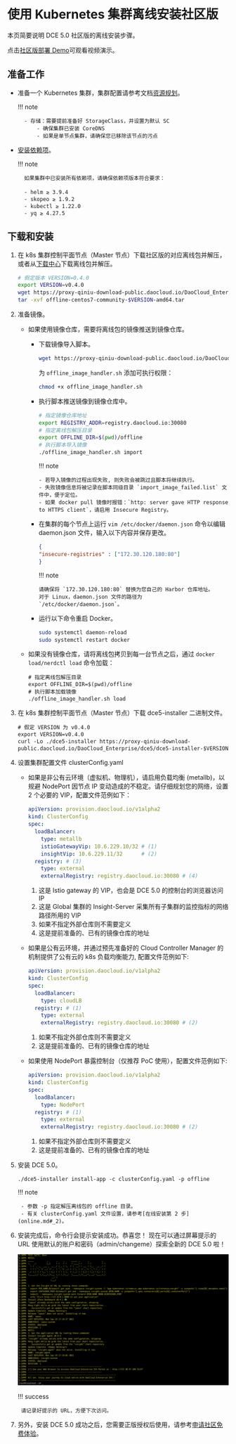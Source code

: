 # 使用 Kubernetes 集群离线安装社区版

本页简要说明 DCE 5.0 社区版的离线安装步骤。

点击[社区版部署 Demo](../../../videos/install.md)可观看视频演示。

## 准备工作

- 准备一个 Kubernetes 集群，集群配置请参考文档[资源规划](../resources.md)。

    !!! note

      	- 存储：需要提前准备好 StorageClass，并设置为默认 SC
            - 确保集群已安装 CoreDNS
            - 如果是单节点集群，请确保您已移除该节点的污点

- [安装依赖项](../../install-tools.md)。

    !!! note

        如果集群中已安装所有依赖项，请确保依赖项版本符合要求：
        
        - helm ≥ 3.9.4
        - skopeo ≥ 1.9.2
        - kubectl ≥ 1.22.0
        - yq ≥ 4.27.5

## 下载和安装

1. 在 k8s 集群控制平面节点（Master 节点）下载社区版的对应离线包并解压，或者从[下载中心](../../../download/dce5.md)下载离线包并解压。

    ```bash
    # 假定版本 VERSION=0.4.0
    export VERSION=v0.4.0
    wget https://proxy-qiniu-download-public.daocloud.io/DaoCloud_Enterprise/dce5/offline-community-$VERSION-amd64.tar
    tar -xvf offline-centos7-community-$VERSION-amd64.tar
    ```

2. 准备镜像。

    - 如果使用镜像仓库，需要将离线包的镜像推送到镜像仓库。

      - 下载镜像导入脚本。

          ```bash
          wget https://proxy-qiniu-download-public.daocloud.io/DaoCloud_Enterprise/dce5/offline_image_handler.sh
          ```

          为 `offline_image_handler.sh` 添加可执行权限：

          ```bash
          chmod +x offline_image_handler.sh
          ```

      - 执行脚本推送镜像到镜像仓库中。

        ```bash
        # 指定镜像仓库地址
        export REGISTRY_ADDR=registry.daocloud.io:30080
        # 指定离线包解压目录
        export OFFLINE_DIR=$(pwd)/offline
        # 执行脚本导入镜像
        ./offline_image_handler.sh import
        ```

        !!! note

            - 若导入镜像的过程出现失败, 则失败会被跳过且脚本将继续执行。
            - 失败镜像信息将被记录在脚本同级目录 `import_image_failed.list` 文件中，便于定位。
            - 如果 docker pull 镜像时报错：`http: server gave HTTP response to HTTPS client`，请启用 Insecure Registry。

      - 在集群的每个节点上运行 `vim /etc/docker/daemon.json` 命令以编辑 daemon.json 文件，输入以下内容并保存更改。

        ```json title="daemon.json"
        {
        "insecure-registries" : ["172.30.120.180:80"]
        }
        ```

        !!! note

            请确保将 `172.30.120.180:80` 替换为您自己的 Harbor 仓库地址。
            对于 Linux，daemon.json 文件的路径为 `/etc/docker/daemon.json`。

      - 运行以下命令重启 Docker。

          ```bash
          sudo systemctl daemon-reload
          sudo systemctl restart docker
          ```

    - 如果没有镜像仓库，请将离线包拷贝到每一台节点之后，通过 `docker load/nerdctl load` 命令加载：

        ```shell
        # 指定离线包解压目录
        export OFFLINE_DIR=$(pwd)/offline
        # 执行脚本加载镜像
        ./offline_image_handler.sh load
        ```

3. 在 k8s 集群控制平面节点（Master 节点）下载 dce5-installer 二进制文件。

    ```shell
    # 假定 VERSION 为 v0.4.0
    export VERSION=v0.4.0
    curl -Lo ./dce5-installer https://proxy-qiniu-download-public.daocloud.io/DaoCloud_Enterprise/dce5/dce5-installer-$VERSION
    ```

4. 设置集群配置文件 clusterConfig.yaml

    - 如果是非公有云环境（虚拟机、物理机），请启用负载均衡 (metallb)，以规避 NodePort 因节点 IP 变动造成的不稳定。请仔细规划您的网络，设置 2 个必要的 VIP，配置文件范例如下：

        ```yaml title="clusterConfig.yaml"
        apiVersion: provision.daocloud.io/v1alpha2
        kind: ClusterConfig
        spec:
          loadBalancer:
            type: metallb
            istioGatewayVip: 10.6.229.10/32 # (1)
            insightVip: 10.6.229.11/32      # (2)
          registry: # (3)
            type: external
            externalRegistry: registry.daocloud.io:30080 # (4)
        ```

        1. 这是 Istio gateway 的 VIP，也会是 DCE 5.0 的控制台的浏览器访问 IP
        2. 这是 Global 集群的 Insight-Server 采集所有子集群的监控指标的网络路径所用的 VIP
        3. 如果不指定外部仓库则不需要定义
        4. 这是提前准备的、已有的镜像仓库的地址

    - 如果是公有云环境，并通过预先准备好的 Cloud Controller Manager 的机制提供了公有云的 k8s 负载均衡能力, 配置文件范例如下:

        ```yaml title="clusterConfig.yaml"
        apiVersion: provision.daocloud.io/v1alpha2
        kind: ClusterConfig
        spec:
          loadBalancer:
            type: cloudLB
          registry: # (1)
            type: external
            externalRegistry: registry.daocloud.io:30080 # (2)
        ```

        1. 如果不指定外部仓库则不需要定义
        2. 这是提前准备的、已有的镜像仓库的地址

    - 如果使用 NodePort 暴露控制台（仅推荐 PoC 使用），配置文件范例如下:

        ```yaml title="clusterConfig.yaml"
        apiVersion: provision.daocloud.io/v1alpha2
        kind: ClusterConfig
        spec:
          loadBalancer:
            type: NodePort
          registry: # (1)
            type: external
            externalRegistry: registry.daocloud.io:30080 # (2)
        ```

        1. 如果不指定外部仓库则不需要定义
        2. 这是提前准备的、已有的镜像仓库的地址

5. 安装 DCE 5.0。

    ```shell
    ./dce5-installer install-app -c clusterConfig.yaml -p offline
    ```

    !!! note

        - 参数 -p 指定解压离线包的 offline 目录。
        - 有关 clusterConfig.yaml 文件设置，请参考[在线安装第 2 步](online.md#_2)。

6. 安装完成后，命令行会提示安装成功。恭喜您！
   现在可以通过屏幕提示的 URL 使用默认的账户和密码（admin/changeme）探索全新的 DCE 5.0 啦！

    ![安装成功](../../images/success.png)

    !!! success

        请记录好提示的 URL，方便下次访问。

7. 另外，安装 DCE 5.0 成功之后，您需要正版授权后使用，请参考[申请社区免费体验](../../../dce/license0.md)。
